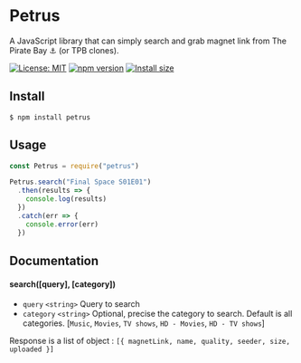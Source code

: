 # Petrus

A JavaScript library that can simply search and grab magnet link from The Pirate Bay :anchor: (or TPB clones).

[![License: MIT](https://img.shields.io/badge/license-MIT-blue.svg)](https://github.com/Wifsimster/petrus/blob/master/LICENSE)
[![npm version](https://badge.fury.io/js/petrus.svg)](https://www.npmjs.com/package/petrus)
[![Install size](https://packagephobia.now.sh/badge?p=petrus)](https://packagephobia.now.sh/result?p=petrus)

## Install

```
$ npm install petrus
```

## Usage

```js
const Petrus = require("petrus")

Petrus.search("Final Space S01E01")
  .then(results => {
    console.log(results)
  })
  .catch(err => {
    console.error(err)
  })
```

## Documentation

#### search([query], [category])

- `query` `<string>` Query to search
- `category` `<string>` Optional, precise the category to search. Default is all categories. [`Music`, `Movies`, `TV shows`, `HD - Movies`, `HD - TV shows`]

Response is a list of object : `[{ magnetLink, name, quality, seeder, size, uploaded }]`
